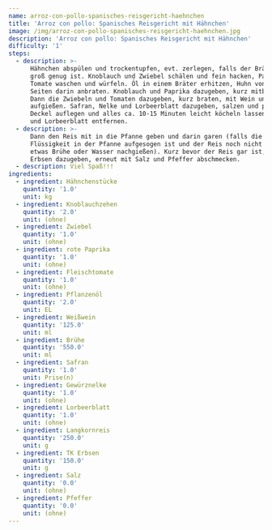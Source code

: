```yaml
---
name: arroz-con-pollo-spanisches-reisgericht-haehnchen
title: 'Arroz con pollo: Spanisches Reisgericht mit Hähnchen'
image: /img/arroz-con-pollo-spanisches-reisgericht-haehnchen.jpg
description: 'Arroz con pollo: Spanisches Reisgericht mit Hähnchen'
difficulty: '1'
steps:
  - description: >-
      Hähnchen abspülen und trockentupfen, evt. zerlegen, falls der Bräter nicht
      groß genug ist. Knoblauch und Zwiebel schälen und fein hacken, Paprika und
      Tomate waschen und würfeln. Öl in einem Bräter erhitzen, Huhn von allen
      Seiten darin anbraten. Knoblauch und Paprika dazugeben, kurz mitbraten.
      Dann die Zwiebeln und Tomaten dazugeben, kurz braten, mit Wein und Brühe
      aufgießen. Safran, Nelke und Lorbeerblatt dazugeben, salzen und pfeffern.
      Deckel auflegen und alles ca. 10-15 Minuten leicht köcheln lassen. Nelke
      und Lorbeerblatt entfernen.
  - description: >-
      Dann den Reis mit in die Pfanne geben und darin garen (falls die Menge an
      Flüssigkeit in der Pfanne aufgesogen ist und der Reis noch nicht gar, noch
      etwas Brühe oder Wasser nachgießen). Kurz bevor der Reis gar ist, die
      Erbsen dazugeben, erneut mit Salz und Pfeffer abschmecken.
  - description: Viel Spaß!!!
ingredients:
  - ingredient: Hähnchenstücke
    quantity: '1.0'
    unit: kg
  - ingredient: Knoblauchzehen
    quantity: '2.0'
    unit: (ohne)
  - ingredient: Zwiebel
    quantity: '1.0'
    unit: (ohne)
  - ingredient: rote Paprika
    quantity: '1.0'
    unit: (ohne)
  - ingredient: Fleischtomate
    quantity: '1.0'
    unit: (ohne)
  - ingredient: Pflanzenöl
    quantity: '2.0'
    unit: EL
  - ingredient: Weißwein
    quantity: '125.0'
    unit: ml
  - ingredient: Brühe
    quantity: '550.0'
    unit: ml
  - ingredient: Safran
    quantity: '1.0'
    unit: Prise(n)
  - ingredient: Gewürznelke
    quantity: '1.0'
    unit: (ohne)
  - ingredient: Lorbeerblatt
    quantity: '1.0'
    unit: (ohne)
  - ingredient: Langkornreis
    quantity: '250.0'
    unit: g
  - ingredient: TK Erbsen
    quantity: '150.0'
    unit: g
  - ingredient: Salz
    quantity: '0.0'
    unit: (ohne)
  - ingredient: Pfeffer
    quantity: '0.0'
    unit: (ohne)
---
```



